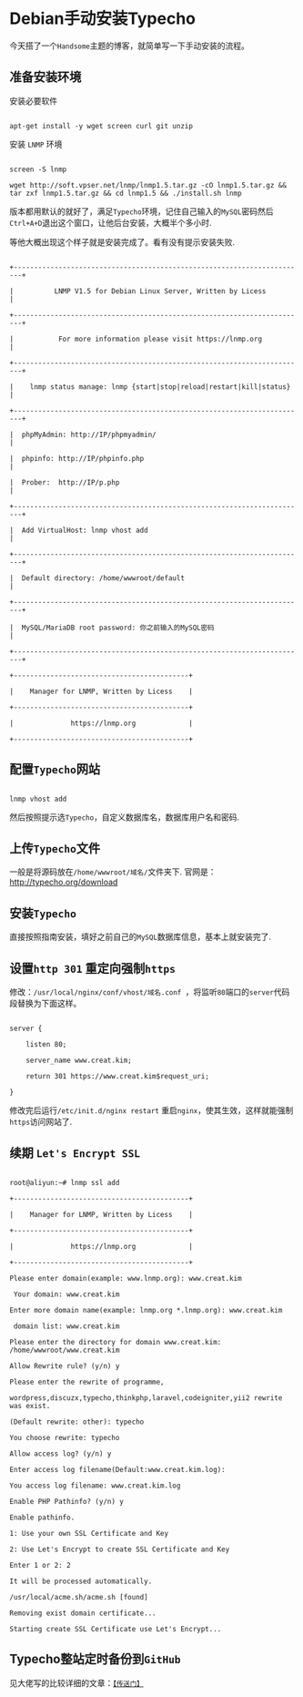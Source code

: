 # Debian手动安装Typecho

今天搭了一个`Handsome`主题的博客，就简单写一下手动安装的流程。


<!--more-->

## 准备安装环境
安装必要软件

```
apt-get install -y wget screen curl git unzip
```

安装 `LNMP` 环境

```
screen -S lnmp
wget http://soft.vpser.net/lnmp/lnmp1.5.tar.gz -cO lnmp1.5.tar.gz && tar zxf lnmp1.5.tar.gz && cd lnmp1.5 && ./install.sh lnmp
```
版本都用默认的就好了，满足`Typecho`环境，记住自己输入的`MySQL`密码然后`Ctrl+A+D`退出这个窗口，让他后台安装，大概半个多小时.

等他大概出现这个样子就是安装完成了。看有没有提示安装失败.
```
+------------------------------------------------------------------------+
|          LNMP V1.5 for Debian Linux Server, Written by Licess          |
+------------------------------------------------------------------------+
|           For more information please visit https://lnmp.org           |
+------------------------------------------------------------------------+
|    lnmp status manage: lnmp {start|stop|reload|restart|kill|status}    |
+------------------------------------------------------------------------+
|  phpMyAdmin: http://IP/phpmyadmin/                                     |
|  phpinfo: http://IP/phpinfo.php                                        |
|  Prober:  http://IP/p.php                                              |
+------------------------------------------------------------------------+
|  Add VirtualHost: lnmp vhost add                                       |
+------------------------------------------------------------------------+
|  Default directory: /home/wwwroot/default                              |
+------------------------------------------------------------------------+
|  MySQL/MariaDB root password: 你之前输入的MySQL密码                          |
+------------------------------------------------------------------------+
+-------------------------------------------+
|    Manager for LNMP, Written by Licess    |
+-------------------------------------------+
|              https://lnmp.org             |
+-------------------------------------------+
```

## 配置`Typecho`网站
```
lnmp vhost add  
```
然后按照提示选`Typecho`，自定义数据库名，数据库用户名和密码.

## 上传`Typecho`文件
一般是将源码放在`/home/wwwroot/域名/`文件夹下. 官网是： http://typecho.org/download
## 安装`Typecho`
直接按照指南安装，填好之前自己的`MySQL`数据库信息，基本上就安装完了.

## 设置`http 301` 重定向强制`https`
修改：`/usr/local/nginx/conf/vhost/域名.conf `，将监听`80`端口的`server`代码段替换为下面这样。
```
server {
	listen 80;
	server_name www.creat.kim;
	return 301 https://www.creat.kim$request_uri;
}
```
修改完后运行`/etc/init.d/nginx restart` 重启`nginx`，使其生效，这样就能强制`https`访问网站了.

## 续期 `Let's Encrypt SSL`
```
root@aliyun:~# lnmp ssl add
+-------------------------------------------+
|    Manager for LNMP, Written by Licess    |
+-------------------------------------------+
|              https://lnmp.org             |
+-------------------------------------------+
Please enter domain(example: www.lnmp.org): www.creat.kim
 Your domain: www.creat.kim
Enter more domain name(example: lnmp.org *.lnmp.org): www.creat.kim
 domain list: www.creat.kim
Please enter the directory for domain www.creat.kim: /home/wwwroot/www.creat.kim
Allow Rewrite rule? (y/n) y
Please enter the rewrite of programme,
wordpress,discuzx,typecho,thinkphp,laravel,codeigniter,yii2 rewrite was exist.
(Default rewrite: other): typecho
You choose rewrite: typecho
Allow access log? (y/n) y
Enter access log filename(Default:www.creat.kim.log):
You access log filename: www.creat.kim.log
Enable PHP Pathinfo? (y/n) y
Enable pathinfo.
1: Use your own SSL Certificate and Key
2: Use Let's Encrypt to create SSL Certificate and Key
Enter 1 or 2: 2
It will be processed automatically.
/usr/local/acme.sh/acme.sh [found]
Removing exist domain certificate...
Starting create SSL Certificate use Let's Encrypt...
```
## Typecho整站定时备份到`GitHub`
见大佬写的比较详细的文章：[`【传送门】`](https://www.moerats.com/archives/858/)
